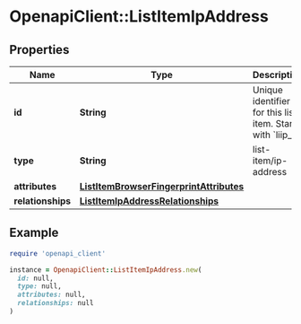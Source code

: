 # OpenapiClient::ListItemIpAddress

## Properties

| Name | Type | Description | Notes |
| ---- | ---- | ----------- | ----- |
| **id** | **String** | Unique identifier for this list item. Starts with &#x60;liip_&#x60;. | [optional] |
| **type** | **String** | list-item/ip-address | [optional] |
| **attributes** | [**ListItemBrowserFingerprintAttributes**](ListItemBrowserFingerprintAttributes.md) |  | [optional] |
| **relationships** | [**ListItemIpAddressRelationships**](ListItemIpAddressRelationships.md) |  | [optional] |

## Example

```ruby
require 'openapi_client'

instance = OpenapiClient::ListItemIpAddress.new(
  id: null,
  type: null,
  attributes: null,
  relationships: null
)
```

